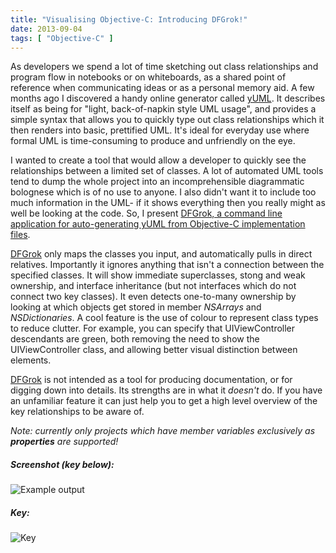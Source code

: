 ```yaml
---
title: "Visualising Objective-C: Introducing DFGrok!"
date: 2013-09-04
tags: [ "Objective-C" ]
---
```


As developers we spend a lot of time sketching out class relationships and program flow in notebooks or on whiteboards, as a shared point of reference when communicating ideas or as a personal memory aid.  A few months ago I discovered a handy online generator called [yUML](http://yuml.me).  It describes itself as being for "light, back-of-napkin style UML usage", and provides a simple syntax that allows you to quickly type out class relationships which it then renders into basic, prettified UML.  It's ideal for everyday use where formal UML is time-consuming to produce and unfriendly on the eye.

I wanted to create a tool that would allow a developer to quickly see the relationships between a limited set of classes.  A lot of automated UML tools tend to dump the whole project into an incomprehensible diagrammatic bolognese which is of no use to anyone. I also didn't want it to include too much information in the UML- if it shows everything then you really might as well be looking at the code.  So, I present [DFGrok, a command line application for auto-generating yUML from Objective-C implementation files][DFGrok].

[DFGrok][DFGrok] only maps the classes you input, and automatically pulls in direct relatives.  Importantly it ignores anything that isn't a connection between the specified classes.  It will show immediate superclasses, stong and weak ownership, and interface inheritance (but not interfaces which do not connect two key classes).  It even detects one-to-many ownership by looking at which objects get stored in member *NSArrays* and *NSDictionaries*.  A cool feature is the use of colour to represent class types to reduce clutter.  For example, you can specify that UIViewController descendants are green, both removing the need to show the UIViewController class, and allowing better visual distinction between elements.

[DFGrok][DFGrok] is not intended as a tool for producing documentation, or for digging down into details.  Its strengths are in what it *doesn't* do.  If you have an unfamiliar feature it can just help you to get a high level overview of the key relationships to be aware of.

*Note: currently only projects which have member variables exclusively as **properties** are supported!*

##### Screenshot (key below):
![Example output](/images/yuml2.png)

##### Key:
![Key](/images/yumlkey.png)

[DFGrok]: https://github.com/darkFunction/DFGrok

